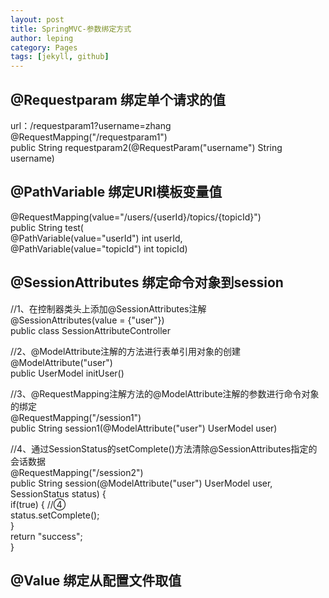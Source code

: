 ```yaml
---
layout: post
title: SpringMVC-参数绑定方式
author: leping
category: Pages
tags: [jekyll, github]
---
```


## @Requestparam 绑定单个请求的值
 
   url：/requestparam1?username=zhang  
   @RequestMapping("/requestparam1")  
   public String requestparam2(@RequestParam("username") String username)  
 
## @PathVariable 绑定URI模板变量值

  @RequestMapping(value="/users/{userId}/topics/{topicId}")   
  public String test(  
       @PathVariable(value="userId") int userId,   
       @PathVariable(value="topicId") int topicId)  


## @SessionAttributes 绑定命令对象到session
   //1、在控制器类头上添加@SessionAttributes注解  
   @SessionAttributes(value = {"user"})    
   public class SessionAttributeController   
  
   //2、@ModelAttribute注解的方法进行表单引用对象的创建  
   @ModelAttribute("user")    
   public UserModel initUser()   
  
   //3、@RequestMapping注解方法的@ModelAttribute注解的参数进行命令对象的绑定  
   @RequestMapping("/session1")  
   public String session1(@ModelAttribute("user") UserModel user)  
  
   //4、通过SessionStatus的setComplete()方法清除@SessionAttributes指定的会话数据  
   @RequestMapping("/session2")   
   public String session(@ModelAttribute("user") UserModel user, SessionStatus status) {  
    if(true) { //④   
        status.setComplete();    
    }    
    return "success";  
    }  

  
## @Value 绑定从配置文件取值  

